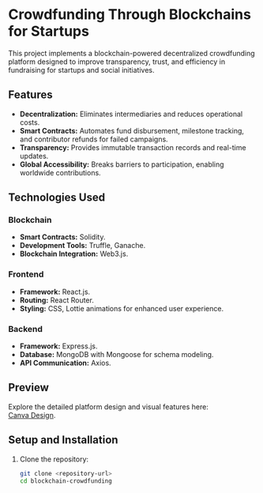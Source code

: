# Crowdfunding Through Blockchains for Startups  

This project implements a blockchain-powered decentralized crowdfunding platform designed to improve transparency, trust, and efficiency in fundraising for startups and social initiatives.  

## Features  
- **Decentralization:** Eliminates intermediaries and reduces operational costs.  
- **Smart Contracts:** Automates fund disbursement, milestone tracking, and contributor refunds for failed campaigns.  
- **Transparency:** Provides immutable transaction records and real-time updates.  
- **Global Accessibility:** Breaks barriers to participation, enabling worldwide contributions.  

## Technologies Used  
### Blockchain  
- **Smart Contracts:** Solidity.  
- **Development Tools:** Truffle, Ganache.  
- **Blockchain Integration:** Web3.js.

### Frontend  
- **Framework:** React.js.  
- **Routing:** React Router.  
- **Styling:** CSS, Lottie animations for enhanced user experience.

### Backend  
- **Framework:** Express.js.  
- **Database:** MongoDB with Mongoose for schema modeling.  
- **API Communication:** Axios.

## Preview  
Explore the detailed platform design and visual features here:  
[Canva Design](https://www.canva.com/design/DAGZYSmVNcM/X3qKdU2l_5D1-uwMs8jiTQ/edit?utm_content=DAGZYSmVNcM&utm_campaign=designshare&utm_medium=link2&utm_source=sharebutton).

## Setup and Installation  
1. Clone the repository:  
   ```bash
   git clone <repository-url>
   cd blockchain-crowdfunding
